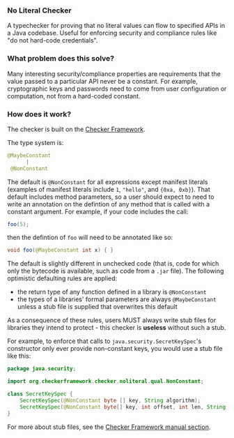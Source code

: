 ### No Literal Checker

A typechecker for proving that no literal values can flow to specified APIs in
a Java codebase. Useful for enforcing security and compliance rules like 
"do not hard-code credentials".

### What problem does this solve?

Many interesting security/compliance properties are requirements that the value
passed to a particular API never be a constant. For example, cryptographic keys 
and passwords need to come from user configuration or computation, not from a 
hard-coded constant.

### How does it work?

The checker is built on the [Checker Framework](checkerframework.org).

The type system is:

```java
@MaybeConstant
      |
 @NonConstant
```

The default is `@NonConstant` for all expressions except manifest literals (examples
of manifest literals include `1`, `"hello"`, and `{0xa, 0xb}`). That default includes
method parameters, so a user should expect to need to write an annotation on the defintion
of any method that is called with a constant argument. For example, if your code includes
the call:
```java
foo(5);
```
then the defintion of `foo` will need to be annotated like so:
```java
void foo(@MaybeConstant int x) { }
```

The default is slightly different in unchecked code (that is, code for which
only the bytecode is available, such as code from a `.jar` file). The following
optimistic defaulting rules are applied:
* the return type of any function defined in a library is `@NonConstant`
* the types of a libraries' formal parameters are always `@MaybeConstant` unless
a stub file is supplied that overwrites this default

As a consequence of these rules, users MUST always write stub files for libraries
they intend to protect - this checker is **useless** without such a stub.

For example, to enforce that calls to `java.security.SecretKeySpec`'s constructor
only ever provide non-constant keys, you would use a stub file like this:

```java
package java.security;

import org.checkerframework.checker.noliteral.qual.NonConstant;

class SecretKeySpec {
    SecretKeySpec(@NonConstant byte [] key, String algorithm);
    SecretKeySpec(@NonConstant byte[] key, int offset, int len, String algorithm);
}
```

For more about stub files, see the 
[Checker Framework manual section](https://checkerframework.org/manual/#stub).
